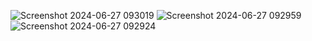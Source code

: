  
![Screenshot 2024-06-27 093019](https://github.com/Soumya-Prakash-Biswal/NewsApp/assets/113965486/237db71a-ae2e-4ce1-b30d-1507fab1bd50)
![Screenshot 2024-06-27 092959](https://github.com/Soumya-Prakash-Biswal/NewsApp/assets/113965486/e839dc58-d1a8-4223-a50a-11a94e6257c1)
![Screenshot 2024-06-27 092924](https://github.com/Soumya-Prakash-Biswal/NewsApp/assets/113965486/81ca92d3-c979-42ca-9da1-ae0d0c37015e)
